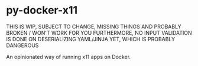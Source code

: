# py-docker-x11

THIS IS WIP, SUBJECT TO CHANGE, MISSING THINGS AND PROBABLY BROKEN / WON'T WORK FOR YOU
FURTHERMORE, NO INPUT VALIDATION IS DONE ON DESERIALIZING YAML/JINJA YET, WHICH IS PROBABLY DANGEROUS

An opinionated way of running x11 apps on Docker. 

